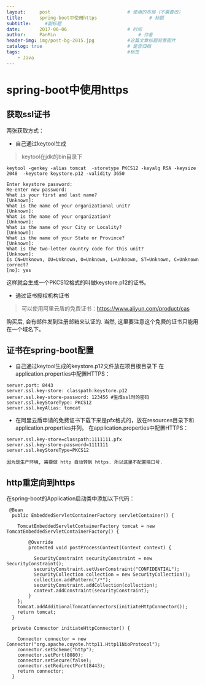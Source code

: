 ```yaml
---
layout:     post                            # 使用的布局（不需要改）
title:      spring-boot中使用https                   # 标题
subtitle:     #副标题
date:       2017-06-06                      # 时间
author:     PanMin                              # 作者
header-img: img/post-bg-2015.jpg            #这篇文章标题背景图片
catalog: true                               # 是否归档
tags:                                       #标签
    - Java
---
```



# spring-boot中使用https

## 获取ssl证书
两张获取方式：
* 自己通过keytool生成
> keytool在jdk的bin目录下

```
keytool -genkey -alias tomcat  -storetype PKCS12 -keyalg RSA -keysize 2048  -keystore keystore.p12 -validity 3650

Enter keystore password:
Re-enter new password:
What is your first and last name?
[Unknown]:
What is the name of your organizational unit?
[Unknown]:
What is the name of your organization?
[Unknown]:
What is the name of your City or Locality?
[Unknown]:
What is the name of your State or Province?
[Unknown]:
What is the two-letter country code for this unit?
[Unknown]:
Is CN=Unknown, OU=Unknown, O=Unknown, L=Unknown, ST=Unknown, C=Unknown correct?
[no]: yes
```
这样就会生成一个PKCS12格式的叫做keystore.p12的证书。
* 通过证书授权机构证书
> 可以使用阿里云盾的免费证书：https://www.aliyun.com/product/cas

购买后, 会有邮件发到注册邮箱来认证的. 当然, 这里要注意这个免费的证书只能用在一个域名下。

## 证书在spring-boot配置
* 自己通过keytool生成的keystore.p12文件放在项目根目录下
在application.properties中配置HTTPS：
```
server.port: 8443
server.ssl.key-store: classpath:keystore.p12
server.ssl.key-store-password: 123456 #生成ssl时的密码
server.ssl.keyStoreType: PKCS12
server.ssl.keyAlias: tomcat
```
* 在阿里云盾申请的免费证书下载下来是pfx格式的，放在resources目录下和application.properties并列。
在application.properties中配置HTTPS：
```
server.ssl.key-store=classpath:1111111.pfx
server.ssl.key-store-password=1111111
server.ssl.keyStoreType=PKCS12
```
`因为是生产环境, 需要做 http 自动转到 https. 所以这里不配置端口号.`

## http重定向到https
在spring-boot的Application启动类中添加以下代码：
```
 @Bean
  public EmbeddedServletContainerFactory servletContainer() {

    TomcatEmbeddedServletContainerFactory tomcat = new TomcatEmbeddedServletContainerFactory() {

        @Override
        protected void postProcessContext(Context context) {

          SecurityConstraint securityConstraint = new SecurityConstraint();
          securityConstraint.setUserConstraint("CONFIDENTIAL");
          SecurityCollection collection = new SecurityCollection();
          collection.addPattern("/*");
          securityConstraint.addCollection(collection);
          context.addConstraint(securityConstraint);
        }
    };
    tomcat.addAdditionalTomcatConnectors(initiateHttpConnector());
    return tomcat;
  }

  private Connector initiateHttpConnector() {

    Connector connector = new Connector("org.apache.coyote.http11.Http11NioProtocol");
    connector.setScheme("http");
    connector.setPort(8080);
    connector.setSecure(false);
    connector.setRedirectPort(8443);
    return connector;
  }
```